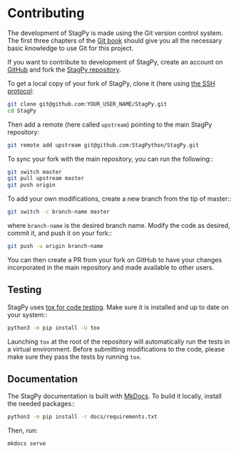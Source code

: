 Contributing
============

The development of StagPy is made using the Git version control system. The
first three chapters of the [Git book](https://git-scm.com/book/en/v2) should
give you all the necessary basic knowledge to use Git for this project.

If you want to contribute to development of StagPy, create an account on
[GitHub](https://github.com/) and fork the [StagPy
repository](https://github.com/StagPython/StagPy).

To get a local copy of your fork of StagPy, clone it (here using [the SSH
protocol](https://docs.github.com/en/authentication/connecting-to-github-with-ssh):

```sh title="shell"
git clone git@github.com:YOUR_USER_NAME/StagPy.git
cd StagPy
```

Then add a remote (here called `upstream`) pointing to the main StagPy
repository:

```sh title="shell"
git remote add upstream git@github.com:StagPython/StagPy.git
```

To sync your fork with the main repository, you can run the following::

```sh title="shell"
git switch master
git pull upstream master
git push origin
```

To add your own modifications, create a new branch from the tip of master::

```sh title="shell"
git switch -c branch-name master
```

where ``branch-name`` is the desired branch name.  Modify the code as desired,
commit it, and push it on your fork::

```sh title="shell"
git push -u origin branch-name
```

You can then create a PR from your fork on GitHub to have your changes
incorporated in the main repository and made available to other users.

Testing
-------

StagPy uses [tox for code testing](https://tox.wiki/).  Make sure it
is installed and up to date on your system::

```sh title="shell"
python3 -m pip install -U tox
```

Launching `tox` at the root of the repository will automatically run the tests
in a virtual environment. Before submitting modifications to the code, please
make sure they pass the tests by running `tox`.

Documentation
-------------

The StagPy documentation is built with [MkDocs](https://www.mkdocs.org/). To
build it locally, install the needed packages::

```sh title="shell"
python3 -m pip install -r docs/requirements.txt
```

Then, run:

```sh title="shell"
mkdocs serve
```
